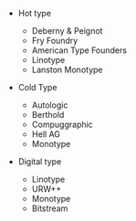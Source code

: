
- Hot type
   - Deberny & Peignot
   - Fry Foundry
   - American Type Founders
   - Linotype
   - Lanston Monotype

- Cold Type
   - Autologic
   - Berthold
   - Compuggraphic
   - Hell AG
   - Monotype
   
- Digital type
   - Linotype
   - URW++
   - Monotype
   - Bitstream















